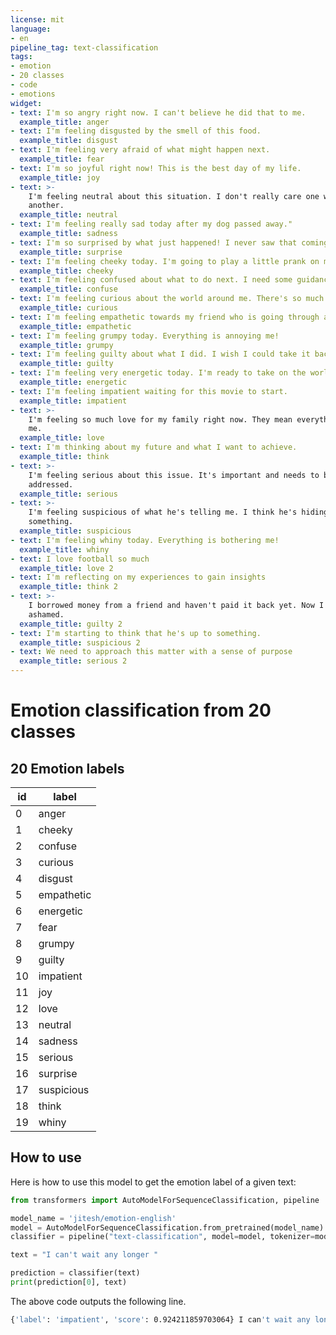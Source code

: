 ```yaml
---
license: mit
language:
- en
pipeline_tag: text-classification
tags:
- emotion
- 20 classes
- code
- emotions
widget:
- text: I'm so angry right now. I can't believe he did that to me.
  example_title: anger
- text: I'm feeling disgusted by the smell of this food.
  example_title: disgust
- text: I'm feeling very afraid of what might happen next.
  example_title: fear
- text: I'm so joyful right now! This is the best day of my life.
  example_title: joy
- text: >-
    I'm feeling neutral about this situation. I don't really care one way or
    another.
  example_title: neutral
- text: I'm feeling really sad today after my dog passed away."
  example_title: sadness
- text: I'm so surprised by what just happened! I never saw that coming.
  example_title: surprise
- text: I'm feeling cheeky today. I'm going to play a little prank on my friend.
  example_title: cheeky
- text: I'm feeling confused about what to do next. I need some guidance.
  example_title: confuse
- text: I'm feeling curious about the world around me. There's so much to learn!
  example_title: curious
- text: I'm feeling empathetic towards my friend who is going through a tough time.
  example_title: empathetic
- text: I'm feeling grumpy today. Everything is annoying me!
  example_title: grumpy
- text: I'm feeling guilty about what I did. I wish I could take it back.
  example_title: guilty
- text: I'm feeling very energetic today. I'm ready to take on the world!
  example_title: energetic
- text: I'm feeling impatient waiting for this movie to start.
  example_title: impatient
- text: >-
    I'm feeling so much love for my family right now. They mean everything to
    me.
  example_title: love
- text: I'm thinking about my future and what I want to achieve.
  example_title: think
- text: >-
    I'm feeling serious about this issue. It's important and needs to be
    addressed.
  example_title: serious
- text: >-
    I'm feeling suspicious of what he's telling me. I think he's hiding
    something.
  example_title: suspicious
- text: I'm feeling whiny today. Everything is bothering me!
  example_title: whiny
- text: I love football so much
  example_title: love 2
- text: I'm reflecting on my experiences to gain insights
  example_title: think 2
- text: >-
    I borrowed money from a friend and haven't paid it back yet. Now I feel
    ashamed.
  example_title: guilty 2
- text: I'm starting to think that he's up to something.
  example_title: suspicious 2
- text: We need to approach this matter with a sense of purpose
  example_title: serious 2
---
```


# Emotion classification from 20 classes

## 20 Emotion labels
| id  | label      |
| --- | ---------- |
| 0   | anger      |
| 1   | cheeky     |
| 2   | confuse    |
| 3   | curious    |
| 4   | disgust    |
| 5   | empathetic |
| 6   | energetic  |
| 7   | fear       |
| 8   | grumpy     |
| 9   | guilty     |
| 10  | impatient  |
| 11  | joy        |
| 12  | love       |
| 13  | neutral    |
| 14  | sadness    |
| 15  | serious    |
| 16  | surprise   |
| 17  | suspicious |
| 18  | think      |
| 19  | whiny      |


## How to use
Here is how to use this model to get the emotion label of a given text:


```python
from transformers import AutoModelForSequenceClassification, pipeline

model_name = 'jitesh/emotion-english'
model = AutoModelForSequenceClassification.from_pretrained(model_name)
classifier = pipeline("text-classification", model=model, tokenizer=model_name)

text = "I can't wait any longer "

prediction = classifier(text)
print(prediction[0], text)
```

The above code outputs the following line.
```bash
{'label': 'impatient', 'score': 0.924211859703064} I can't wait any longer 
```